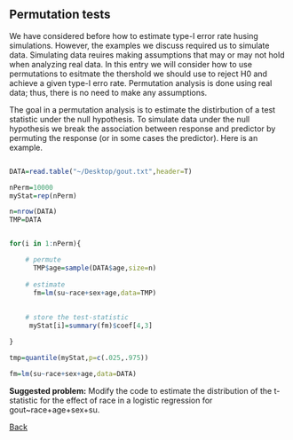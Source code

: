 ## Permutation tests

We have considered before how to estimate type-I error rate husing simulations. However, the examples we discuss required us to simulate data. Simulating data reuires making assumptions that may or may not hold when analyzing real data. In this entry we will consider how to use permutations to esitmate the thershold we should use to reject H0 and achieve a given type-I erro rate. Permutation analysis is done using real data; thus, there is no need to make any assumptions.

The goal in a permutation analysis is to estimate the distirbution of a test statistic under the null hypothesis. To simulate data under the null hypothesis we break the association between response and predictor by permuting the response (or in some cases the predictor). Here is an example.


```r

DATA=read.table("~/Desktop/gout.txt",header=T)

nPerm=10000
myStat=rep(nPerm)

n=nrow(DATA)
TMP=DATA


for(i in 1:nPerm){

	# permute
	  TMP$age=sample(DATA$age,size=n)
	
	# estimate
	  fm=lm(su~race+sex+age,data=TMP)
	  
	
	# store the test-statistic
	 myStat[i]=summary(fm)$coef[4,3]

}

tmp=quantile(myStat,p=c(.025,.975))

fm=lm(su~race+sex+age,data=DATA)


```


**Suggested problem:** Modify the code to estimate the distribution of the t-statistic for the effect of race
in a logistic regression for gout~race+age+sex+su.

[Back](https://github.com/gdlc/STAT_COMP/)
